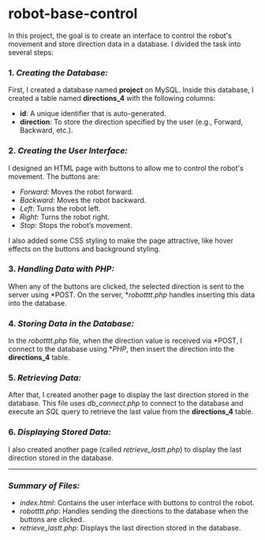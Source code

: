 # robot-base-control
In this project, the goal is to create an interface to control the robot's movement and store direction data in a database. I divided the task into several steps:

### 1. *Creating the Database:*
First, I created a database named **project** on MySQL. Inside this database, I created a table named **directions_4** with the following columns:
- **id**: A unique identifier that is auto-generated.
- **direction**: To store the direction specified by the user (e.g., Forward, Backward, etc.).

### 2. *Creating the User Interface:*
I designed an HTML page with buttons to allow me to control the robot's movement. The buttons are:
- *Forward*: Moves the robot forward.
- *Backward*: Moves the robot backward.
- *Left*: Turns the robot left.
- *Right*: Turns the robot right.
- *Stop*: Stops the robot’s movement.

I also added some CSS styling to make the page attractive, like hover effects on the buttons and background styling.

### 3. *Handling Data with PHP:*
When any of the buttons are clicked, the selected direction is sent to the server using *POST. On the server, **robotttt.php* handles inserting this data into the database.

### 4. *Storing Data in the Database:*
In the *robotttt.php* file, when the direction value is received via *POST, I connect to the database using **PHP*, then insert the direction into the **directions_4** table.

### 5. *Retrieving Data:*
After that, I created another page to display the last direction stored in the database. This file uses *db_connect.php* to connect to the database and execute an *SQL* query to retrieve the last value from the **directions_4** table.

### 6. *Displaying Stored Data:*
I also created another page (called *retrieve_lastt.php*) to display the last direction stored in the database.

---

### *Summary of Files:*
- *index.html*: Contains the user interface with buttons to control the robot.
- *robotttt.php*: Handles sending the directions to the database when the buttons are clicked.
- *retrieve_lastt.php*: Displays the last direction stored in the database.
